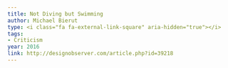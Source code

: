 ```yaml
---
title: Not Diving but Swimming
author: Michael Bierut
type: <i class="fa fa-external-link-square" aria-hidden="true"></i>
tags:
- Criticism
year: 2016
link: http://designobserver.com/article.php?id=39218
---
```

